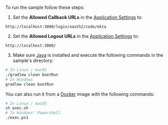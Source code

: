 <!-- markdownlint-disable MD031 MD041 -->

To run the sample follow these steps:

1) Set the **Allowed Callback URLs** in the [Application Settings](${manage_url}/#/applications/${account.clientId}/settings) to:

```text
http://localhost:3000/login/oauth2/code/okta
```

2) Set the **Allowed Logout URLs** in the [Application Settings](${manage_url}/#/applications/${account.clientId}/settings) to:

```text
http://localhost:3000/
```

3) Make sure [Java](http://www.oracle.com/technetwork/java/javase/downloads/) is installed and execute the following commands in the sample's directory:

```bash
# In Linux / macOS
./gradlew clean bootRun
# In Windows
gradlew clean bootRun
```

You can also run it from a [Docker](https://www.docker.com) image with the following commands:

```bash
# In Linux / macOS
sh exec.sh
# In Windows' Powershell
./exec.ps1
```
